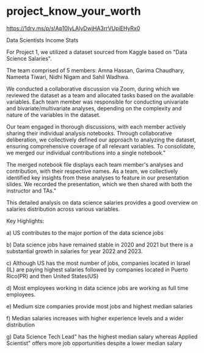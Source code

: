 # project_know_your_worth 

https://1drv.ms/p/s!Ap10IyLAlyDwjHA3rrVUpiEHyRx0

Data Scientists Income Stats

For Project 1, we utilized a dataset sourced from Kaggle based on "Data Science Salaries". 

The team comprised of 5 members: Amna Hassan, ​Garima Chaudhary, Nameeta Tiwari, ​Nidhi Nigam and Sahil Wadhwa​. 

We conducted a collaborative discussion via Zoom, during which we reviewed the dataset as a team and allocated tasks based on the available variables. Each team member was responsible for conducting univariate and bivariate/multivariate analyses, depending on the complexity and nature of the variables in the dataset. 

Our team engaged in thorough discussions, with each member actively sharing their individual analysis notebooks. Through collaborative deliberation, we collectively defined our approach to analyzing the dataset, ensuring comprehensive coverage of all relevant variables. To consolidate, we merged our individual contributions into a single notebook."

The merged notebook file displays each team member's analyses and contribution, with their respective names. As a team, we collectively identified key insights from these analyses to feature in our presentation slides. We recorded the presentation, which we then shared with both the instructor and TAs."

This detailed analysis on data science salaries provides a good overview on salaries distribution across various variables.

Key Highlights:

a) US contributes to the major portion of the data science jobs

b) Data science jobs have remained stable in 2020 and 2021 but there is a substantial growth in salaries for year 2022 and 2023.

c) Although US has the most number of jobs, companies located in Israel (IL) are paying highest salaries followed by companies located in Puerto Rico(PR) and then United States(US)

d) Most employees working in data science jobs are working as full time employees.

e) Medium size companies provide most jobs and highest median salaries 

f) Median salaries increases with higher experience levels and a wider distribution

g) Data Science Tech Lead" has the highest median salary whereas Applied Scientist" offers more job opportunities despite a lower median salary

